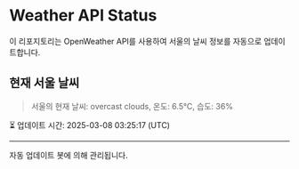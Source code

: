 
# Weather API Status

이 리포지토리는 OpenWeather API를 사용하여 서울의 날씨 정보를 자동으로 업데이트합니다.

## 현재 서울 날씨
> 서울의 현재 날씨: overcast clouds, 온도: 6.5°C, 습도: 36%

⏳ 업데이트 시간: 2025-03-08 03:25:17 (UTC)

---
자동 업데이트 봇에 의해 관리됩니다.
